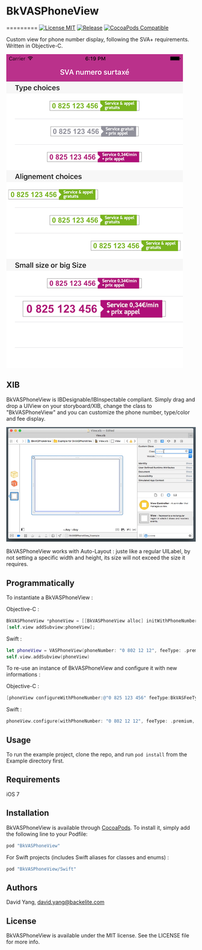 # BkVASPhoneView
=========
[![License MIT](https://img.shields.io/badge/license-MIT-green.svg)](https://github.com/Backelite/BkVASPhoneView/blob/master/LICENSE)
[![Release](http://img.shields.io/github/release/Backelite/BkVASPhoneView.svg)](https://github.com/Backelite/BkVASPhoneView)
[![CocoaPods Compatible](https://img.shields.io/cocoapods/v/BkVASPhoneView.svg)](https://img.shields.io/cocoapods/v/BkVASPhoneView.svg)

Custom view for phone number display, following the SVA+ requirements. Written in Objective-C.

![Image](assets/overview.png)

## XIB

BkVASPhoneView is IBDesignable/IBInspectable compliant. Simply drag and drop a UIView on your storyboard/XIB, change the class to "BkVASPhoneView" and you can customize the phone number, type/color and fee display.

![IB-Usage](assets/ib-usage.gif)

BkVASPhoneView works with Auto-Layout : juste like a regular UILabel, by not setting a specific width and height, its size will not exceed the size it requires.

## Programmatically

To instantiate a BkVASPhoneView :

Objective-C :
```Objective-C
BkVASPhoneView *phoneView = [[BkVASPhoneView alloc] initWithPhoneNumber:@"0 825 123 456" feeType:BkVASFeeTypePremium fee:@"0,34€/min" size:BkVASPhoneSizeSmall];
[self.view addSubview:phoneView];
```

Swift :
```Swift
let phoneView = VASPhoneView(phoneNumber: "0 802 12 12", feeType: .premium, fee: "0,34€/min", size: .small)
self.view.addSubview(phoneView)
```

To re-use an instance of BkVASPhoneView and configure it with new informations :

Objective-C :
```Objective-C
[phoneView configureWithPhoneNumber:@"0 825 123 456" feeType:BkVASFeeTypePremium fee:@"0,34€/min" size:BkVASPhoneSizeSmall];
```

Swift :
```Swift
phoneView.configure(withPhoneNumber: "0 802 12 12", feeType: .premium, fee: "0,34€/min", size: .small)
```

## Usage

To run the example project, clone the repo, and run `pod install` from the Example directory first.

## Requirements

iOS 7

## Installation

BkVASPhoneView is available through [CocoaPods](http://cocoapods.org). To install
it, simply add the following line to your Podfile:

```ruby
pod "BkVASPhoneView"
```

For Swift projects (includes Swift aliases for classes and enums) :

```ruby
pod "BkVASPhoneView/Swift"
```

## Authors

David Yang, david.yang@backelite.com

## License

BkVASPhoneView is available under the MIT license. See the LICENSE file for more info.
